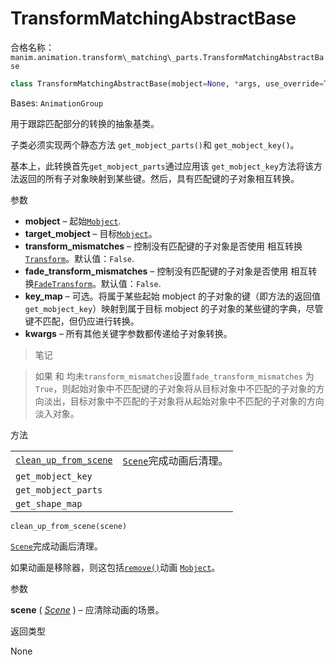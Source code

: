 # TransformMatchingAbstractBase

合格名称：`manim.animation.transform\_matching\_parts.TransformMatchingAbstractBase`

```py
class TransformMatchingAbstractBase(mobject=None, *args, use_override=True, **kwargs)
```

Bases: `AnimationGroup`

用于跟踪匹配部分的转换的抽象基类。

子类必须实现两个静态方法 `get_mobject_parts()`和 `get_mobject_key()`。

基本上，此转换首先`get_mobject_parts`通过应用该 `get_mobject_key`方法将该方法返回的所有子对象映射到某些键。然后，具有匹配键的子对象相互转换。

参数

- **mobject** – 起始[`Mobject`]().
- **target_mobject** – 目标[`Mobject`]()。
- **transform_mismatches** – 控制没有匹配键的子对象是否使用 相互转换[`Transform`]()。默认值：`False`.
- **fade_transform_mismatches** – 控制没有匹配键的子对象是否使用 相互转换[`FadeTransform`]()。默认值：`False`.
- **key_map** – 可选。将属于某些起始 mobject 的子对象的键（即方法的返回值`get_mobject_key`）映射到属于目标 mobject 的子对象的某些键的字典，尽管键不匹配，但仍应进行转换。
- **kwargs** – 所有其他关键字参数都传递给子对象转换。

> 笔记

> 如果 和 均未`transform_mismatches`设置`fade_transform_mismatches` 为`True`，则起始对象中不匹配键的子对象将从目标对象中不匹配的子对象的方向淡出，目标对象中不匹配的子对象将从起始对象中不匹配的子对象的方向淡入对象。


方法

|||
|-|-|
[`clean_up_from_scene`]()|[`Scene`]()完成动画后清理。
`get_mobject_key`|
`get_mobject_parts`|
`get_shape_map`|



`clean_up_from_scene(scene)`

[`Scene`]()完成动画后清理。

如果动画是移除器，则这包括[`remove()`]()动画 [`Mobject`]()。

参数

**scene** ( [_Scene_]() ) – 应清除动画的场景。

返回类型

None
